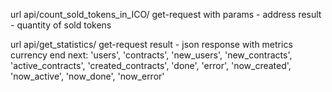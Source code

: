 url
api/count_sold_tokens_in_ICO/
get-request with params - address
result - quantity of sold tokens

url
api/get_statistics/
get-request
result - json response with metrics currency end next:
'users', 'contracts', 'new_users', 'new_contracts', 'active_contracts', 'created_contracts',
'done', 'error', 'now_created', 'now_active', 'now_done', 'now_error'
